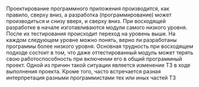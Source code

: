 Проектирование программного приложения производится, как правило, сверху вниз, а разработка (программирование) может производиться и снизу вверх, и сверху вниз.
При восходящей разработке в начале изготавливаются модули самого низкого уровня. После их тестирования происходит переход на уровень выше. На каждом следующем уровне можно понять, верно ли разработаны программы более низкого уровня. 
Основная трудность при восходящем подходе состоит в том, что даже оттестированный модуль может терять свою работоспособность при включении его в общий программный проект. Одной из причин такой ситуации является изменение ТЗ в ходе выполнения проекта. Кроме того, часто встречается разная интерпретация разными программистами тех или иных частей ТЗ